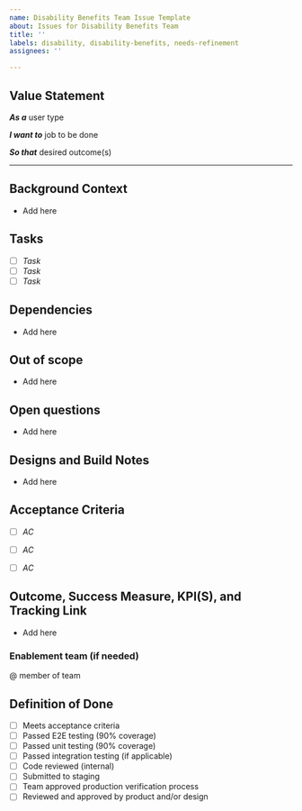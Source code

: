 ```yaml
---
name: Disability Benefits Team Issue Template
about: Issues for Disability Benefits Team 
title: ''
labels: disability, disability-benefits, needs-refinement
assignees: ''

---
```


## Value Statement

**_As a_** user type

**_I want to_** job to be done

**_So that_** desired outcome(s)

---

## Background Context

- Add here

## Tasks

- [ ] _Task_
- [ ] _Task_
- [ ] _Task_

## Dependencies 

- Add here
  
## Out of scope

- Add here

## Open questions

- Add here

## Designs and Build Notes

- Add here  

## Acceptance Criteria

- [ ] _AC_
- [ ] _AC_
- [ ] _AC_


## Outcome, Success Measure, KPI(S), and Tracking Link

- Add here

### Enablement team (if needed)
@ member of team



## Definition of Done

- [ ] Meets acceptance criteria
- [ ] Passed E2E testing (90% coverage)
- [ ] Passed unit testing (90% coverage)
- [ ] Passed integration testing (if applicable)
- [ ] Code reviewed (internal)
- [ ] Submitted to staging
- [ ] Team approved production verification process
- [ ] Reviewed and approved by product and/or design
